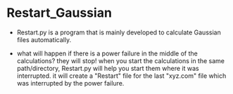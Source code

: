 # Restart_Gaussian

* Restart.py is a program that is mainly developed to calculate Gaussian files automatically.

* what will happen if there is a power failure in the middle of the calculations? they will stop! when you start the calculations in the same path/directory, Restart.py will help you start them where it was interrupted. it will create a "Restart" file for the last "xyz.com" file which was interrupted by the power failure.
